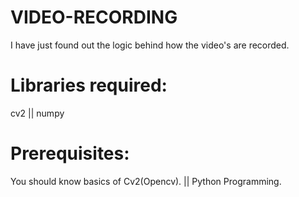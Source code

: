 # VIDEO-RECORDING
I have just found out the logic behind how the video's are recorded.

# Libraries required:
cv2 ||
numpy

# Prerequisites:
You should know basics of Cv2(Opencv). ||
Python Programming.
